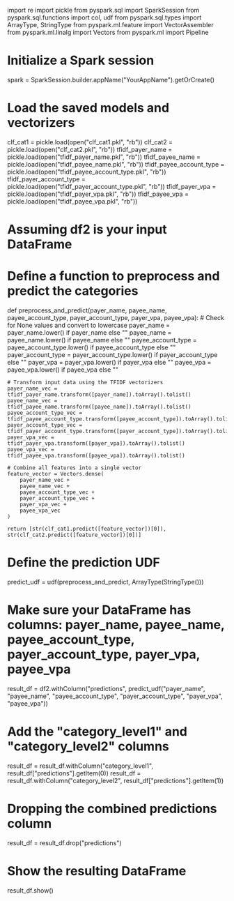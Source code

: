 import re
import pickle
from pyspark.sql import SparkSession
from pyspark.sql.functions import col, udf
from pyspark.sql.types import ArrayType, StringType
from pyspark.ml.feature import VectorAssembler
from pyspark.ml.linalg import Vectors
from pyspark.ml import Pipeline

# Initialize a Spark session
spark = SparkSession.builder.appName("YourAppName").getOrCreate()

# Load the saved models and vectorizers
clf_cat1 = pickle.load(open("clf_cat1.pkl", "rb"))
clf_cat2 = pickle.load(open("clf_cat2.pkl", "rb"))
tfidf_payer_name = pickle.load(open("tfidf_payer_name.pkl", "rb"))
tfidf_payee_name = pickle.load(open("tfidf_payee_name.pkl", "rb"))
tfidf_payee_account_type = pickle.load(open("tfidf_payee_account_type.pkl", "rb"))
tfidf_payer_account_type = pickle.load(open("tfidf_payer_account_type.pkl", "rb"))
tfidf_payer_vpa = pickle.load(open("tfidf_payer_vpa.pkl", "rb"))
tfidf_payee_vpa = pickle.load(open("tfidf_payee_vpa.pkl", "rb"))

# Assuming df2 is your input DataFrame
# Define a function to preprocess and predict the categories
def preprocess_and_predict(payer_name, payee_name, payee_account_type,
                            payer_account_type, payer_vpa, payee_vpa):
    # Check for None values and convert to lowercase
    payer_name = payer_name.lower() if payer_name else ""
    payee_name = payee_name.lower() if payee_name else ""
    payee_account_type = payee_account_type.lower() if payee_account_type else ""
    payer_account_type = payer_account_type.lower() if payer_account_type else ""
    payer_vpa = payer_vpa.lower() if payer_vpa else ""
    payee_vpa = payee_vpa.lower() if payee_vpa else ""

    # Transform input data using the TFIDF vectorizers
    payer_name_vec = tfidf_payer_name.transform([payer_name]).toArray().tolist()
    payee_name_vec = tfidf_payee_name.transform([payee_name]).toArray().tolist()
    payee_account_type_vec = tfidf_payee_account_type.transform([payee_account_type]).toArray().tolist()
    payer_account_type_vec = tfidf_payer_account_type.transform([payer_account_type]).toArray().tolist()
    payer_vpa_vec = tfidf_payer_vpa.transform([payer_vpa]).toArray().tolist()
    payee_vpa_vec = tfidf_payee_vpa.transform([payee_vpa]).toArray().tolist()

    # Combine all features into a single vector
    feature_vector = Vectors.dense(
        payer_name_vec +
        payee_name_vec +
        payee_account_type_vec +
        payer_account_type_vec +
        payer_vpa_vec +
        payee_vpa_vec
    )

    return [str(clf_cat1.predict([feature_vector])[0]), str(clf_cat2.predict([feature_vector])[0])]

# Define the prediction UDF
predict_udf = udf(preprocess_and_predict, ArrayType(StringType()))

# Make sure your DataFrame has columns: payer_name, payee_name, payee_account_type, payer_account_type, payer_vpa, payee_vpa
result_df = df2.withColumn("predictions", predict_udf("payer_name", "payee_name", "payee_account_type", "payer_account_type", "payer_vpa", "payee_vpa"))

# Add the "category_level1" and "category_level2" columns
result_df = result_df.withColumn("category_level1", result_df["predictions"].getItem(0))
result_df = result_df.withColumn("category_level2", result_df["predictions"].getItem(1))

# Dropping the combined predictions column
result_df = result_df.drop("predictions")

# Show the resulting DataFrame
result_df.show()
